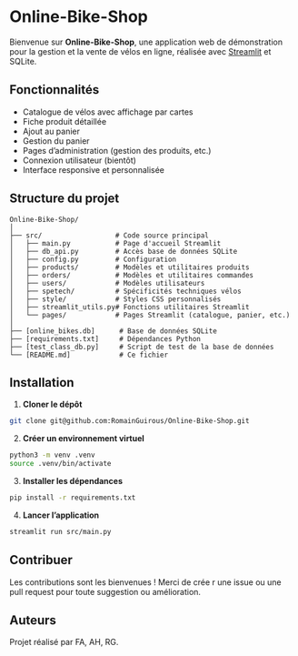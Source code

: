 # Online-Bike-Shop

Bienvenue sur **Online-Bike-Shop**, une application web de démonstration pour la gestion et la vente de vélos en ligne, réalisée avec [Streamlit](https://streamlit.io/) et SQLite.

## Fonctionnalités

- Catalogue de vélos avec affichage par cartes
- Fiche produit détaillée
- Ajout au panier
- Gestion du panier
- Pages d’administration (gestion des produits, etc.)
- Connexion utilisateur (bientôt)
- Interface responsive et personnalisée

## Structure du projet

```
Online-Bike-Shop/
│
├── src/                  # Code source principal
│   ├── main.py           # Page d'accueil Streamlit
│   ├── db_api.py         # Accès base de données SQLite
│   ├── config.py         # Configuration
│   ├── products/         # Modèles et utilitaires produits
│   ├── orders/           # Modèles et utilitaires commandes
│   ├── users/            # Modèles utilisateurs
│   ├── spetech/          # Spécificités techniques vélos
│   ├── style/            # Styles CSS personnalisés
│   ├── streamlit_utils.py# Fonctions utilitaires Streamlit
│   └── pages/            # Pages Streamlit (catalogue, panier, etc.)
│
├── [online_bikes.db]      # Base de données SQLite
├── [requirements.txt]     # Dépendances Python
├── [test_class_db.py]     # Script de test de la base de données
└── [README.md]            # Ce fichier
```


## Installation

1. **Cloner le dépôt**
```sh
git clone git@github.com:RomainGuirous/Online-Bike-Shop.git
```
2. **Créer un environnement virtuel**
```sh
python3 -m venv .venv
source .venv/bin/activate
```
3. **Installer les dépendances**
```sh
pip install -r requirements.txt
```
4. **Lancer l’application**
```sh
streamlit run src/main.py
```
## Contribuer
Les contributions sont les bienvenues !
Merci de crée r une issue ou une pull request pour toute suggestion ou amélioration.
## Auteurs  
Projet réalisé par FA, AH, RG. 